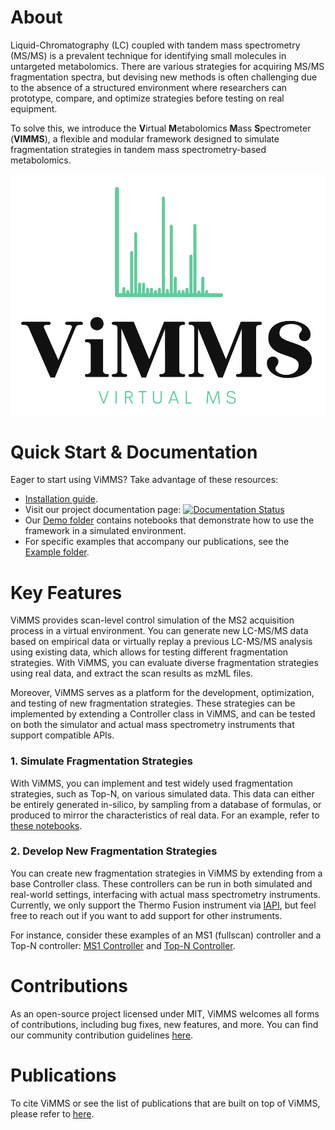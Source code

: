 # About

Liquid-Chromatography (LC) coupled with tandem mass spectrometry (MS/MS) is a prevalent technique for identifying small molecules in untargeted metabolomics. There are various strategies for acquiring MS/MS fragmentation spectra, but devising new methods is often challenging due to the absence of a structured environment where researchers can prototype, compare, and optimize strategies before testing on real equipment. 

To solve this, we introduce the **V**irtual **M**etabolomics **M**ass **S**pectrometer (**VIMMS**), a flexible and modular framework designed to simulate fragmentation strategies in tandem mass spectrometry-based metabolomics. 

![ViMMS Logo](images/logo.png?raw=true "ViMMS Logo")

# Quick Start & Documentation

Eager to start using ViMMS? Take advantage of these resources:
- [Installation guide](installation.md).
- Visit our project documentation page: [![Documentation Status](https://readthedocs.org/projects/vimms/badge/?version=latest)](http://vimms.readthedocs.io/?badge=latest)
- Our [Demo folder](https://github.com/glasgowcompbio/vimms/tree/master/demo) contains notebooks that demonstrate how to use the framework in a simulated environment.
- For specific examples that accompany our publications, see the [Example folder](https://github.com/glasgowcompbio/vimms/tree/master/examples).

# Key Features

ViMMS provides scan-level control simulation of the MS2 acquisition process in a virtual environment. You can generate new LC-MS/MS data based on empirical data or virtually replay a previous LC-MS/MS analysis using existing data, which allows for testing different fragmentation strategies. With ViMMS, you can evaluate diverse fragmentation strategies using real data, and extract the scan results as mzML files.

Moreover, ViMMS serves as a platform for the development, optimization, and testing of new fragmentation strategies. These strategies can be implemented by extending a Controller class in ViMMS, and can be tested on both the simulator and actual mass spectrometry instruments that support compatible APIs.

### 1. Simulate Fragmentation Strategies

With ViMMS, you can implement and test widely used fragmentation strategies, such as Top-N, on various simulated data. This data can either be entirely generated in-silico, by sampling from a database of formulas, or produced to mirror the characteristics of real data. For an example, refer to [these notebooks](https://github.com/glasgowcompbio/vimms/tree/master/demo/01.%20Data).

### 2. Develop New Fragmentation Strategies

You can create new fragmentation strategies in ViMMS by extending from a base Controller class. These controllers can be run in both simulated and real-world settings, interfacing with actual mass spectrometry instruments. Currently, we only support the Thermo Fusion instrument via [IAPI](https://github.com/thermofisherlsms/iapi), but feel free to reach out if you want to add support for other instruments.

For instance, consider these examples of an MS1 (fullscan) controller and a Top-N controller: [MS1 Controller](https://github.com/glasgowcompbio/vimms/blob/master/vimms/Controller/fullscan.py) and [Top-N Controller](https://github.com/glasgowcompbio/vimms/blob/master/vimms/Controller/topN.py).

# Contributions

As an open-source project licensed under MIT, ViMMS welcomes all forms of contributions, including bug fixes, new features, and more. You can find our community contribution guidelines [here](https://github.com/glasgowcompbio/vimms/blob/master/CONTRIBUTING.md).

# Publications 

To cite ViMMS or see the list of publications that are built on top of ViMMS, please refer to [here](research.md).